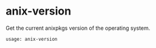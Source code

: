 # anix-version

Get the current anixpkgs version of the operating system.

```bash
usage: anix-version

```  


